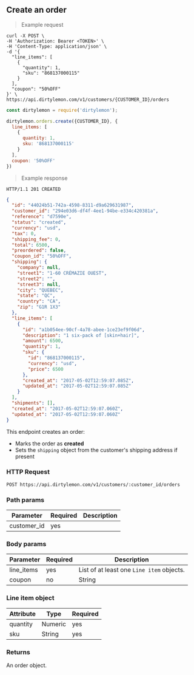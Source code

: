 ## Create an order

> Example request

```shell
curl -X POST \
-H 'Authorization: Bearer <TOKEN>' \
-H 'Content-Type: application/json' \
-d '{
  "line_items": [
    {
      "quantity": 1,
      "sku": "868137000115"
    }
  ],
  "coupon": "50%OFF"
}' \
https://api.dirtylemon.com/v1/customers/{CUSTOMER_ID}/orders
```

```javascript
const dirtylemon = require('dirtylemon');

dirtylemon.orders.create({CUSTOMER_ID}, {
  line_items: [
    {
      quantity: 1,
      sku: '868137000115'
    }
  ],
  coupon: '50%OFF'
})
```

> Example response

```http
HTTP/1.1 201 CREATED
```

```json
{
  "id": "44024b51-742a-4598-8311-d9a629631987",
  "customer_id": "294e03d6-df4f-4ee1-94be-e334c420381a",
  "reference": "d7590e",
  "status": "created",
  "currency": "usd",
  "tax": 0,
  "shipping_fee": 0,
  "total": 6500,
  "preordered": false,
  "coupon_id": "50%OFF",
  "shipping": {
    "company": null,
    "street1": "1-60 CRÉMAZIE OUEST",
    "street2": "",
    "street3": null,
    "city": "QUEBEC",
    "state": "QC",
    "country": "CA",
    "zip": "G1R 1X3"
  },
  "line_items": [
    {
      "id": "a1b054ee-90cf-4a78-abee-1ce23ef9f06d",
      "description": "1 six-pack of [skin+hair]",
      "amount": 6500,
      "quantity": 1,
      "sku": {
        "id": "868137000115",
        "currency": "usd",
        "price": 6500
      },
      "created_at": "2017-05-02T12:59:07.085Z",
      "updated_at": "2017-05-02T12:59:07.085Z"
    }
  ],
  "shipments": [],
  "created_at": "2017-05-02T12:59:07.060Z",
  "updated_at": "2017-05-02T12:59:07.060Z"
}
```

This endpoint creates an order:

  - Marks the order as __created__
  - Sets the `shipping` object from the customer's shipping address if present

### HTTP Request

`POST https://api.dirtylemon.com/v1/customers/:customer_id/orders`

### Path params

| Parameter | Required | Description |
| --------- | -------- | ------------|
| customer_id | yes |  |

### Body params

| Parameter | Required | Description |
| --------- | -------- | ------------|
| line_items | yes | List of at least one `Line item` objects. |
| coupon | no | String |

### Line item object

| Attribute | Type | Required |
| --------- | -------- | ------------ |
| quantity | Numeric | yes |
| sku | String | yes |

### Returns

An order object.
